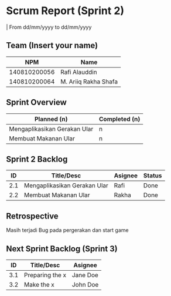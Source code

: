 # Scrum Report (Sprint 2)
| From dd/mm/yyyy to dd/mm/yyyy

## Team (Insert your name)
| NPM           | Name                 |
| ------------- |----------------------|
| 140810200056  | Rafi Alauddin        |
| 140810200064  | M. Ariiq Rakha Shafa |

## Sprint Overview
| Planned (n)   | Completed (n) |
| ------------- |-------------- |
|Mengaplikasikan Gerakan Ular | n             |
|Membuat Makanan Ular | n             |

## Sprint 2 Backlog

| ID  | Title/Desc | Asignee | Status |
| --- | ---------- | ------- | ------ |
| 2.1 | Mengaplikasikan Gerakan Ular | Rafi | Done |
| 2.2 | Membuat Makanan Ular | Rakha |  Done |

## Retrospective 
Masih terjadi Bug pada pergerakan dan start game

## Next Sprint Backlog (Sprint 3)
| ID  | Title/Desc | Asignee | 
| --- | ---------- | ------- | 
| 3.1 | Preparing the x | Jane Doe | 
| 3.2 | Make the x | John Doe | 

